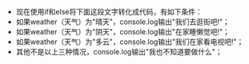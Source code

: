 - 现在使用if和else将下面这段文字转化成代码，有如下条件：
- 如果weather（天气）为"晴天"，console.log输出"我们去逛街吧!"；
- 如果weather（天气）为"阴天"，console.log输出"在家睡懒觉吧!"；
- 如果weather（天气）为"多云"，console.log输出"我们在家看电视吧!"；
- 其他不是以上三种情况，console.log输出"我也不知道要做什么"；